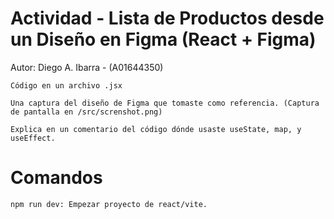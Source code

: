 # Actividad - Lista de Productos desde un Diseño en Figma (React + Figma)
Autor: Diego A. Ibarra - (A01644350)

    Código en un archivo .jsx

    Una captura del diseño de Figma que tomaste como referencia. (Captura de pantalla en /src/screnshot.png)

    Explica en un comentario del código dónde usaste useState, map, y useEffect.

# Comandos
    npm run dev: Empezar proyecto de react/vite.
